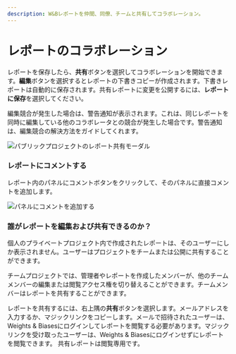 ```yaml
---
description: W&Bレポートを仲間、同僚、チームと共有してコラボレーション。
---
```


# レポートのコラボレーション

<head>
  <title>W&Bレポートの共有とコラボレーション</title>
</head>

レポートを保存したら、**共有**ボタンを選択してコラボレーションを開始できます。**編集**ボタンを選択するとレポートの下書きコピーが作成されます。下書きレポートは自動的に保存されます。共有レポートに変更を公開するには、**レポートに保存**を選択してください。

編集競合が発生した場合は、警告通知が表示されます。これは、同じレポートを同時に編集している他のコラボレータとの競合が発生した場合です。警告通知は、編集競合の解決方法をガイドしてくれます。

![パブリックプロジェクトのレポート共有モーダル](@site/static/images/reports/share-report.gif)

### レポートにコメントする

レポート内のパネルにコメントボタンをクリックして、そのパネルに直接コメントを追加します。

![パネルにコメントを追加する](/images/reports/demo_comment_on_panels_in_reports.gif)

### 誰がレポートを編集および共有できるのか？

個人のプライベートプロジェクト内で作成されたレポートは、そのユーザーにしか表示されません。ユーザーはプロジェクトをチームまたは公開に共有することができます。

チームプロジェクトでは、管理者やレポートを作成したメンバーが、他のチームメンバーの編集または閲覧アクセス権を切り替えることができます。チームメンバーはレポートを共有することができます。

レポートを共有するには、右上隅の**共有**ボタンを選択します。メールアドレスを入力するか、マジックリンクをコピーします。メールで招待されたユーザーは、Weights & Biasesにログインしてレポートを閲覧する必要があります。マジックリンクを受け取ったユーザーは、Weights & Biasesにログインせずにレポートを閲覧できます。
共有レポートは閲覧専用です。